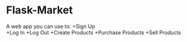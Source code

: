 # Flask-Market
A web app you can use to:
  +Sign Up<br>
  +Log In
  +Log Out
  +Create Products
  +Purchase Products
  +Sell Products
